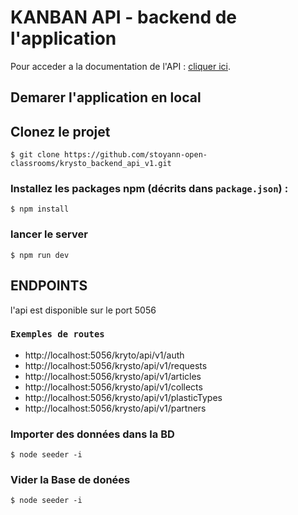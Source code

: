 # KANBAN API  - backend de l'application


Pour acceder a la documentation de l'API : [cliquer ici](https://documenter.getpostman.com/view/24434461/2s8YsnWato).



## Demarer l'application en local 


## Clonez le projet
``` 
$ git clone https://github.com/stoyann-open-classrooms/krysto_backend_api_v1.git
```


### Installez les packages npm (décrits dans `package.json`) :

``` 
$ npm install
```


### lancer le server

``` 
$ npm run dev
```

## ENDPOINTS
l'api est disponible sur le port 5056


### `Exemples de routes`
- http://localhost:5056/kryto/api/v1/auth
- http://localhost:5056/krysto/api/v1/requests
- http://localhost:5056/krysto/api/v1/articles
- http://localhost:5056/krysto/api/v1/collects
- http://localhost:5056/krysto/api/v1/plasticTypes
- http://localhost:5056/krysto/api/v1/partners



### Importer des données dans la BD

``` 
$ node seeder -i
```
### Vider la Base de donées

``` 
$ node seeder -i
```